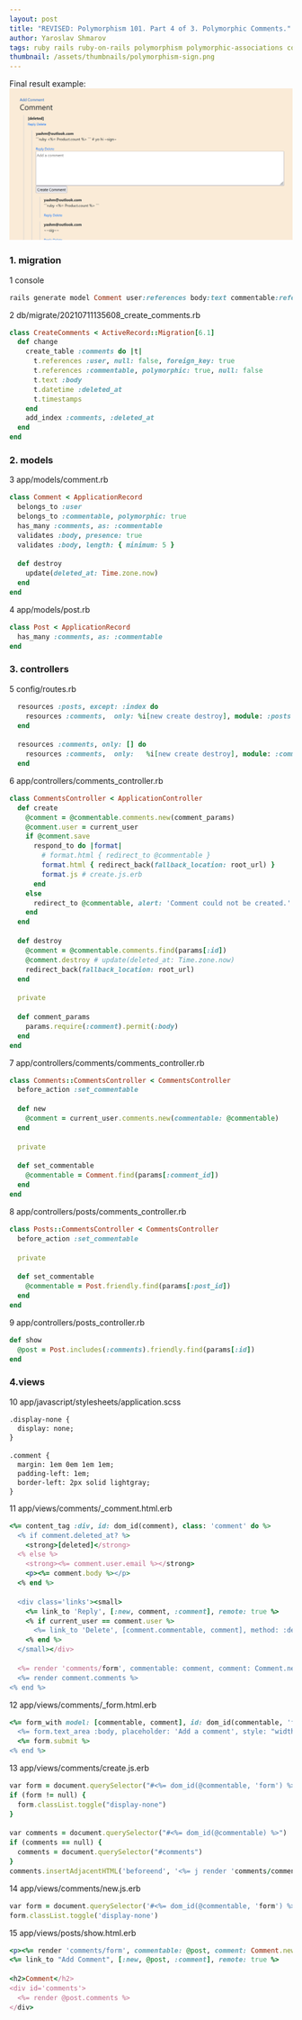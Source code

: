 ```yaml
---
layout: post
title: "REVISED: Polymorphism 101. Part 4 of 3. Polymorphic Comments."
author: Yaroslav Shmarov
tags: ruby rails ruby-on-rails polymorphism polymorphic-associations comments
thumbnail: /assets/thumbnails/polymorphism-sign.png
---
```


Final result example:
![polymorphic nested commits](/assets/polymorphic_nested_comments/nested_comments.png)

### 1. migration

1 console
```ruby
rails generate model Comment user:references body:text commentable:references{polymorphic} deleted_at:datetime:index
```

2 db/migrate/20210711135608_create_comments.rb
```ruby
class CreateComments < ActiveRecord::Migration[6.1]
  def change
    create_table :comments do |t|
      t.references :user, null: false, foreign_key: true
      t.references :commentable, polymorphic: true, null: false
      t.text :body
      t.datetime :deleted_at
      t.timestamps
    end
    add_index :comments, :deleted_at
  end
end
```

### 2. models

3 app/models/comment.rb
```ruby
class Comment < ApplicationRecord
  belongs_to :user
  belongs_to :commentable, polymorphic: true
  has_many :comments, as: :commentable
  validates :body, presence: true
  validates :body, length: { minimum: 5 }

  def destroy
    update(deleted_at: Time.zone.now)
  end
end
```

4 app/models/post.rb
```ruby
class Post < ApplicationRecord
  has_many :comments, as: :commentable
end
```

### 3. controllers

5 config/routes.rb
```ruby
  resources :posts, except: :index do
    resources :comments,  only: %i[new create destroy], module: :posts
  end

  resources :comments, only: [] do
    resources :comments,  only:   %i[new create destroy], module: :comments
  end
```

6 app/controllers/comments_controller.rb
```ruby
class CommentsController < ApplicationController
  def create
    @comment = @commentable.comments.new(comment_params)
    @comment.user = current_user
    if @comment.save
      respond_to do |format|
        # format.html { redirect_to @commentable }
        format.html { redirect_back(fallback_location: root_url) }
        format.js # create.js.erb
      end
    else
      redirect_to @commentable, alert: 'Comment could not be created.'
    end
  end

  def destroy
    @comment = @commentable.comments.find(params[:id])
    @comment.destroy # update(deleted_at: Time.zone.now)
    redirect_back(fallback_location: root_url)
  end

  private

  def comment_params
    params.require(:comment).permit(:body)
  end
end
```

7 app/controllers/comments/comments_controller.rb
```ruby
class Comments::CommentsController < CommentsController
  before_action :set_commentable

  def new
    @comment = current_user.comments.new(commentable: @commentable)
  end

  private

  def set_commentable
    @commentable = Comment.find(params[:comment_id])
  end
end
```

8 app/controllers/posts/comments_controller.rb
```ruby
class Posts::CommentsController < CommentsController
  before_action :set_commentable

  private

  def set_commentable
    @commentable = Post.friendly.find(params[:post_id])
  end
end
```

9 app/controllers/posts_controller.rb
```ruby
def show
  @post = Post.includes(:comments).friendly.find(params[:id])
end
```

### 4.views

10 app/javascript/stylesheets/application.scss
```
.display-none {
  display: none;
}

.comment {
  margin: 1em 0em 1em 1em;
  padding-left: 1em;
  border-left: 2px solid lightgray;
}
```

11 app/views/comments/_comment.html.erb
```ruby
<%= content_tag :div, id: dom_id(comment), class: 'comment' do %>
  <% if comment.deleted_at? %>
    <strong>[deleted]</strong>
  <% else %>
    <strong><%= comment.user.email %></strong>
    <p><%= comment.body %></p>
  <% end %>

  <div class='links'><small>
    <%= link_to 'Reply', [:new, comment, :comment], remote: true %>
    <% if current_user == comment.user %>
      <%= link_to 'Delete', [comment.commentable, comment], method: :delete, data: { confirm: 'Are you sure?' } %>
    <% end %>
  </small></div>

  <%= render 'comments/form', commentable: comment, comment: Comment.new %>
  <%= render comment.comments %>
<% end %>
```

12 app/views/comments/_form.html.erb
```ruby
<%= form_with model: [commentable, comment], id: dom_id(commentable, 'form'), class: 'display-none' do |form| %>
  <%= form.text_area :body, placeholder: 'Add a comment', style: "width: 100%", rows: 5, required: true %>
  <%= form.submit %>
<% end %>
```

13 app/views/comments/create.js.erb
```ruby
var form = document.querySelector("#<%= dom_id(@commentable, 'form') %>")
if (form != null) {
  form.classList.toggle("display-none")
}

var comments = document.querySelector("#<%= dom_id(@commentable) %>")
if (comments == null) {
  comments = document.querySelector("#comments")
}
comments.insertAdjacentHTML('beforeend', '<%= j render 'comments/comment', commentable: @commentable, comment: @comment %>')
```

14 app/views/comments/new.js.erb
```ruby
var form = document.querySelector('#<%= dom_id(@commentable, 'form') %>')
form.classList.toggle('display-none')
```

15 app/views/posts/show.html.erb
```ruby
<p><%= render 'comments/form', commentable: @post, comment: Comment.new %></p>
<%= link_to "Add Comment", [:new, @post, :comment], remote: true %> 

<h2>Comment</h2>
<div id='comments'>
  <%= render @post.comments %>
</div>
```
